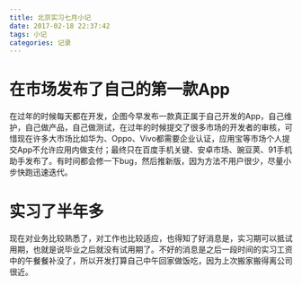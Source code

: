 ```yaml
---
title: 北京实习七月小记
date: 2017-02-18 22:37:42
tags: 小记
categories: 记录
---
```

# 在市场发布了自己的第一款App
在过年的时候每天都在开发，企图今早发布一款真正属于自己开发的App，自己维护，自己做产品，自己做测试，在过年的时候提交了很多市场的开发者的审核，可惜现在许多大市场比如华为、Oppo、Vivo都需要企业认证，应用宝等市场个人提交App不允许应用内做支付；最终只在百度手机关键、安卓市场、豌豆荚、91手机助手发布了。有时间都会修一下bug，然后推新版，因为方法不用户很少，尽量小步快跑迅速迭代。

# 实习了半年多
现在对业务比较熟悉了，对工作也比较适应，也得知了好消息是，实习期可以抵试用期，也就是说毕业之后就没有试用期了。不好的消息是之后一段时间的实习工资中的午餐餐补没了，所以开发打算自己中午回家做饭吃，因为上次搬家搬得离公司很近。